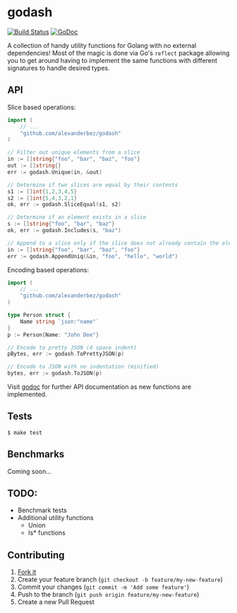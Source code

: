 # godash

[![Build Status](https://travis-ci.org/alexanderbez/godash.svg?branch=master)](https://travis-ci.org/alexanderbez/godash)
[![GoDoc](https://godoc.org/github.com/alexanderbez/godash?status.svg)](https://godoc.org/github.com/alexanderbez/godash)


A collection of handy utility functions for Golang with no external dependencies!
Most of the magic is done via Go's `reflect` package allowing you to get around
having to implement the same functions with different signatures to handle
desired types.

## API

Slice based operations:

```go
import (
    // ...
    "github.com/alexanderbez/godash"
)

// Filter out unique elements from a slice
in := []string{"foo", "bar", "baz", "foo"}
out := []string{}
err := godash.Unique(in, &out)

// Determine if two slices are equal by their contents
s1 := []int{1,2,3,4,5}
s2 := []int{5,4,3,2,1}
ok, err := godash.SliceEqual(s1, s2)

// Determine if an element exists in a slice
s := []string{"foo", "bar", "baz"}
ok, err := godash.Includes(s, "baz")

// Append to a slice only if the slice does not already contain the elements
in := []string{"foo", "bar", "baz", "foo"}
err := godash.AppendUniq(&in, "foo", "hello", "world")
```

Encoding based operations:

```go
import (
    // ...
    "github.com/alexanderbez/godash"
)

type Person struct {
	Name string `json:"name"`
}
p := Person{Name: "John Doe"}

// Encode to pretty JSON (4 space indent)
pBytes, err := godash.ToPrettyJSON(p)

// Encode to JSON with no indentation (minified)
bytes, err := godash.ToJSON(p)
```

Visit [godoc](https://godoc.org/github.com/alexanderbez/godash) for further API documentation as new functions are implemented.

## Tests

```shell
$ make test
```

## Benchmarks

Coming soon...

## TODO:

* Benchmark tests
* Additional utility functions
    * Union
    * Is* functions

## Contributing

1. [Fork it](https://github.com/alexanderbez/godash/fork)
2. Create your feature branch (`git checkout -b feature/my-new-feature`)
3. Commit your changes (`git commit -m 'Add some feature'`)
4. Push to the branch (`git push origin feature/my-new-feature`)
5. Create a new Pull Request
